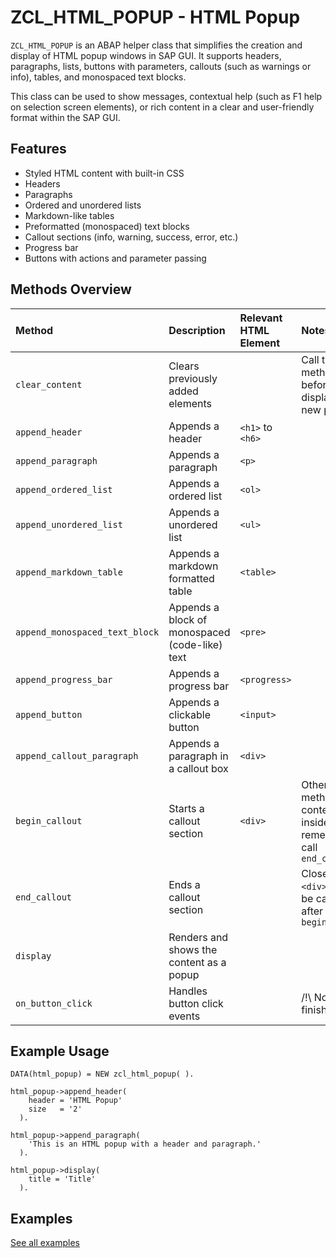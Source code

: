 # ZCL_HTML_POPUP - HTML Popup

`ZCL_HTML_POPUP` is an ABAP helper class that simplifies the creation and display of HTML popup windows in SAP GUI.
It supports headers, paragraphs, lists, buttons with parameters, callouts (such as warnings or info), tables, and monospaced text blocks. 

This class can be used to show messages, contextual help (such as F1 help on selection screen elements), or rich content in a clear and user-friendly format within the SAP GUI.

## Features

- Styled HTML content with built-in CSS
- Headers
- Paragraphs
- Ordered and unordered lists
- Markdown-like tables
- Preformatted (monospaced) text blocks
- Callout sections (info, warning, success, error, etc.)
- Progress bar
- Buttons with actions and parameter passing

## Methods Overview

| Method                         | Description                                    | Relevant HTML Element | Notes                                          |
|:-------------------------------|:-----------------------------------------------|:----------------------|:-----------------------------------------------|
| `clear_content`                | Clears previously added elements               |                       | Call this method before displaying a new popup |
| `append_header`                | Appends a header                               | `<h1>` to `<h6>`      ||
| `append_paragraph`             | Appends a paragraph                            | `<p>`                 ||
| `append_ordered_list`          | Appends a ordered list                         | `<ol>`                ||
| `append_unordered_list`        | Appends a unordered list                       | `<ul>`                ||
| `append_markdown_table`        | Appends a markdown formatted table             | `<table>`             ||
| `append_monospaced_text_block` | Appends a block of monospaced (code-like) text | `<pre>`               ||
| `append_progress_bar`          | Appends a progress bar                         | `<progress>`          ||
| `append_button`                | Appends a clickable button                     | `<input>`             ||
| `append_callout_paragraph`     | Appends a paragraph in a callout box           | `<div>`               ||
| `begin_callout`                | Starts a callout section                       | `<div>`               | Other methods add content inside; remember to call `end_callout` |
| `end_callout`                  | Ends a callout section                         |                       | Closes the `<div>`; must be called after `begin_callout` |
| `display`                      | Renders and shows the content as a popup       |                       ||
| `on_button_click`              | Handles button click events                    |                       | /!\ Not yet finished |

## Example Usage

```abap
DATA(html_popup) = NEW zcl_html_popup( ).

html_popup->append_header(
    header = 'HTML Popup'
    size   = '2'
  ).

html_popup->append_paragraph(
    'This is an HTML popup with a header and paragraph.'
  ).

html_popup->display(
    title = 'Title'
  ).
```

## Examples
[See all examples](examples/)
